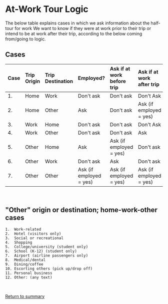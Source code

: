 # At-Work Tour Logic


The below table explains cases in which we ask information about the half-tour for work We want to know if they were at work prior to their trip or intend 
to be at work after their trip, according to the below coming from/going to logic.


## Cases

| **Case** | **Trip Origin**        | **Trip Destination**   | **Employed?**                  | **Ask if at work before trip** | **Ask if at work after trip**  |
|:---------|:-----------------------|:-----------------------|:-------------------------------|:-------------------------------|:-------------------------------|
| 1.       | Home                   | Work                   | Don't ask                      | Don't ask                      | Don't Ask                      |
| 2.       | Home                   | Other                  | Ask                            | Don't ask                      | Ask (if employed = yes)        |
| 3.       | Work                   | Home                   | Don't ask                      | Don't ask                      | Don't Ask                      |
| 4.       | Work                   | Other                  | Don't ask                      | Don't ask                      | Ask                            |
| 5.       | Other                  | Home                   | Ask                            | Ask (if employed = yes)        | Don't ask                      |
| 6.       | Other                  | Work                   | Don't ask                      | Ask                            | Don't ask                      |
| 7.       | Other                  | Other                  | Ask (if employed = yes)        | Ask (if employed = yes)        | Ask (if employed = yes)        |

 <br/>
     
## "Other" origin or destination; home-work-other cases

```
1.  Work-related
2.  Hotel (visitors only)
3.  Social or recreational
4.  Shopping
5.  College/university (student only)
6.  School (K-12) (student only)
7.  Airport (airline passengers only)
8.  Medical/dental
9.  Dining/coffee
10. Escorting others (pick up/drop off)
11. Personal business
12. Other: (any text)    
```
<br/>  

[Return to summary](README.md/#half-tour-questions-for-work-and-school)


